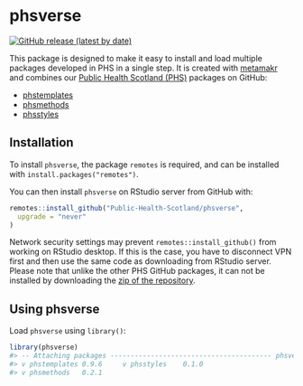 
<!-- README.md is generated from README.Rmd. Please edit that file -->

# phsverse

[![GitHub release (latest by
date)](https://img.shields.io/github/v/release/Public-Health-Scotland/phsverse)](https://github.com/Public-Health-Scotland/phsverse/releases/latest)

This package is designed to make it easy to install and load multiple
packages developed in PHS in a single step. It is created with
[metamakr](https://github.com/jdtrat/metamakr) and combines our [Public
Health Scotland (PHS)](https://www.publichealthscotland.scot/) packages
on GitHub:

-   [phstemplates](https://github.com/Public-Health-Scotland/phstemplates)
-   [phsmethods](https://github.com/Public-Health-Scotland/phsmethods)
-   [phsstyles](https://github.com/Public-Health-Scotland/phsstyles)

## Installation

To install `phsverse`, the package `remotes` is required, and can be
installed with `install.packages("remotes")`.

You can then install `phsverse` on RStudio server from GitHub with:

``` r
remotes::install_github("Public-Health-Scotland/phsverse",
  upgrade = "never"
)
```

Network security settings may prevent `remotes::install_github()` from
working on RStudio desktop. If this is the case, you have to disconnect
VPN first and then use the same code as downloading from RStudio server.
Please note that unlike the other PHS GitHub packages, it can not be
installed by downloading the [zip of the
repository](https://github.com/Public-Health-Scotland/phsverse/archive/master.zip).

## Using phsverse

Load `phsverse` using `library()`:

``` r
library(phsverse)
#> -- Attaching packages ---------------------------------------- phsverse 0.1.0 --
#> v phstemplates 0.9.6     v phsstyles    0.1.0
#> v phsmethods   0.2.1
```
